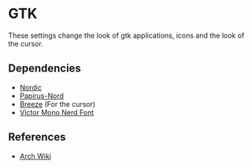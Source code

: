 # GTK

These settings change the look of gtk applications, icons and the look of the
cursor.

## Dependencies

- [Nordic](https://github.com/EliverLara/Nordic)
- [Papirus-Nord](https://github.com/Adapta-Projects/Papirus-Nord)
- [Breeze](https://github.com/KDE/breeze) (For the cursor)
- [Victor Mono Nerd Font](https://github.com/ryanoasis/nerd-fonts/releases/download/v2.1.0/VictorMono.zip)

## References

- [Arch Wiki](https://wiki.archlinux.org/title/GTK#Configuration)
